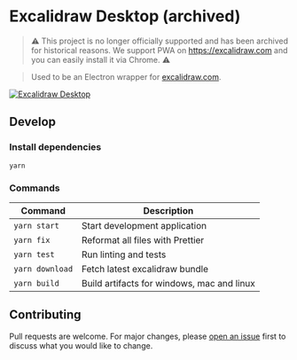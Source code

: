 # Excalidraw Desktop (archived)

> ⚠️ This project is no longer officially supported and has been archived for historical reasons. We support PWA on https://excalidraw.com and you can easily install it via Chrome. ⚠️

> Used to be an Electron wrapper for [excalidraw.com](https://excalidraw.com).

[![Excalidraw Desktop](https://pbs.twimg.com/media/EPafpoLWoAAcFhc?format=jpg&name=large)](https://excalidraw.com/?id=5698913638023168)

## Develop

### Install dependencies

```
yarn
```

### Commands

| Command         | Description                                |
| --------------- | ------------------------------------------ |
| `yarn start`    | Start development application              |
| `yarn fix`      | Reformat all files with Prettier           |
| `yarn test`     | Run linting and tests                      |
| `yarn download` | Fetch latest excalidraw bundle             |
| `yarn build`    | Build artifacts for windows, mac and linux |

## Contributing

Pull requests are welcome. For major changes, please [open an issue](https://github.com/excalidraw/excalidraw-desktop/issues/new) first to discuss what you would like to change.
